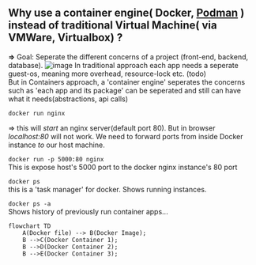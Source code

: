 ## Why use a container engine( Docker, [Podman](https://docs.podman.io/en/latest/index.html) ) **instead of** traditional Virtual Machine( via VMWare, Virtualbox) ?
**=>**
Goal: Seperate the different concerns of a project (front-end, backend, database).
![image](https://github.com/user-attachments/assets/27d67b70-8ccb-48b4-8767-bd5536cf4a05)
In traditional approach each app needs a seperate guest-os, meaning more overhead, resource-lock etc. (todo) <br>
But in Containers approach, a 'container engine' seperates the concerns such as 'each app and its package' can be seperated and still can have what it needs(abstractions, api calls)



`docker run nginx`

=> this will _start_ an nginx server(default port 80). But in browser _localhost:80_ will not work. We need to forward ports from inside Docker instance _to_ our host machine.

`docker run -p 5000:80 nginx`  
This is expose host's 5000 port to the docker nginx instance's 80 port

`docker ps`  
this is a 'task manager' for docker. Shows running instances.

`docker ps -a`  
Shows history of previously run container apps...

```mermaid
flowchart TD
    A(Docker file) --> B(Docker Image);
    B -->C(Docker Container 1);
    B -->D(Docker Container 2);
    B -->E(Docker Container 3);

```
